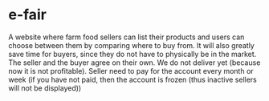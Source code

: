 # e-fair
A website where farm food sellers can list their products and users can choose between them by comparing where to buy from. It will also greatly save time for buyers, since they do not have to physically be in the market. The seller and the buyer agree on their own. We do not deliver yet (because now it is not profitable).  Seller need to pay for the account every month or week (if you have not paid, then the account is frozen (thus inactive sellers will not be displayed))
